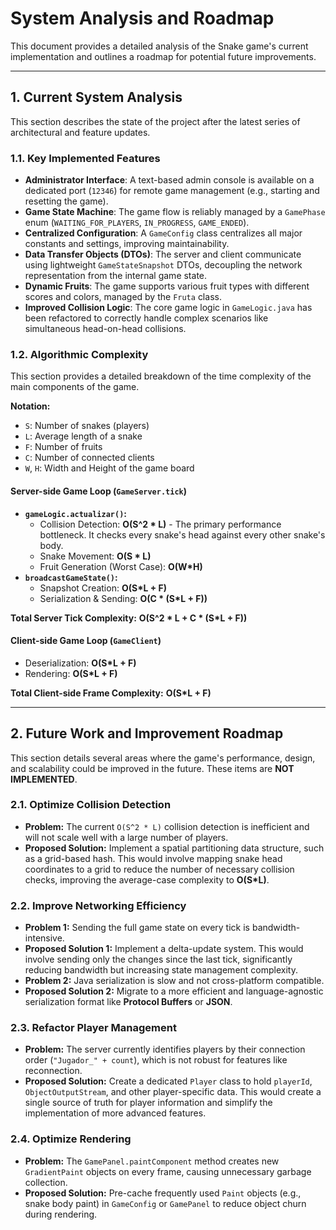 # System Analysis and Roadmap

This document provides a detailed analysis of the Snake game's current implementation and outlines a roadmap for potential future improvements.

---

## 1. Current System Analysis

This section describes the state of the project after the latest series of architectural and feature updates.

### 1.1. Key Implemented Features

*   **Administrator Interface**: A text-based admin console is available on a dedicated port (`12346`) for remote game management (e.g., starting and resetting the game).
*   **Game State Machine**: The game flow is reliably managed by a `GamePhase` enum (`WAITING_FOR_PLAYERS`, `IN_PROGRESS`, `GAME_ENDED`).
*   **Centralized Configuration**: A `GameConfig` class centralizes all major constants and settings, improving maintainability.
*   **Data Transfer Objects (DTOs)**: The server and client communicate using lightweight `GameStateSnapshot` DTOs, decoupling the network representation from the internal game state.
*   **Dynamic Fruits**: The game supports various fruit types with different scores and colors, managed by the `Fruta` class.
*   **Improved Collision Logic**: The core game logic in `GameLogic.java` has been refactored to correctly handle complex scenarios like simultaneous head-on-head collisions.

### 1.2. Algorithmic Complexity

This section provides a detailed breakdown of the time complexity of the main components of the game.

**Notation:**
*   `S`: Number of snakes (players)
*   `L`: Average length of a snake
*   `F`: Number of fruits
*   `C`: Number of connected clients
*   `W`, `H`: Width and Height of the game board

#### Server-side Game Loop (`GameServer.tick`)

*   **`gameLogic.actualizar()`:**
    *   Collision Detection: **O(S^2 * L)** - The primary performance bottleneck. It checks every snake's head against every other snake's body.
    *   Snake Movement: **O(S * L)**
    *   Fruit Generation (Worst Case): **O(W*H)**
*   **`broadcastGameState()`:**
    *   Snapshot Creation: **O(S*L + F)**
    *   Serialization & Sending: **O(C * (S*L + F))**

**Total Server Tick Complexity:** **O(S^2 * L + C * (S*L + F))**

#### Client-side Game Loop (`GameClient`)

*   Deserialization: **O(S*L + F)**
*   Rendering: **O(S*L + F)**

**Total Client-side Frame Complexity:** **O(S*L + F)**

---

## 2. Future Work and Improvement Roadmap

This section details several areas where the game's performance, design, and scalability could be improved in the future. These items are **NOT IMPLEMENTED**.

### 2.1. Optimize Collision Detection

*   **Problem:** The current `O(S^2 * L)` collision detection is inefficient and will not scale well with a large number of players.
*   **Proposed Solution:** Implement a spatial partitioning data structure, such as a grid-based hash. This would involve mapping snake head coordinates to a grid to reduce the number of necessary collision checks, improving the average-case complexity to **O(S*L)**.

### 2.2. Improve Networking Efficiency

*   **Problem 1:** Sending the full game state on every tick is bandwidth-intensive.
*   **Proposed Solution 1:** Implement a delta-update system. This would involve sending only the changes since the last tick, significantly reducing bandwidth but increasing state management complexity.
*   **Problem 2:** Java serialization is slow and not cross-platform compatible.
*   **Proposed Solution 2:** Migrate to a more efficient and language-agnostic serialization format like **Protocol Buffers** or **JSON**.

### 2.3. Refactor Player Management

*   **Problem:** The server currently identifies players by their connection order (`"Jugador_" + count`), which is not robust for features like reconnection.
*   **Proposed Solution:** Create a dedicated `Player` class to hold `playerId`, `ObjectOutputStream`, and other player-specific data. This would create a single source of truth for player information and simplify the implementation of more advanced features.

### 2.4. Optimize Rendering

*   **Problem:** The `GamePanel.paintComponent` method creates new `GradientPaint` objects on every frame, causing unnecessary garbage collection.
*   **Proposed Solution:** Pre-cache frequently used `Paint` objects (e.g., snake body paint) in `GameConfig` or `GamePanel` to reduce object churn during rendering.
